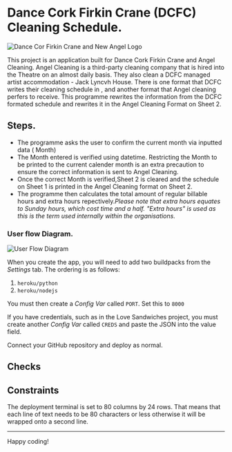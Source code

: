 # Dance Cork Firkin Crane (DCFC) Cleaning Schedule.

![Dance Cor Firkin Crane and New Angel Logo](logos.png)

This project is an application built for Dance Cork Firkin Crane and Angel Cleaning. 
Angel Cleaning is a third-party cleaning company that is hired into the Theatre on an almost daily basis. They also clean a DCFC managed artist accommodation - Jack Lyncvh House. There is one format that DCFC writes their cleaning schedule in , and another format that Angel cleaning perfers to receive. This programme rewrites the information from the DCFC formated schedule and rewrites it in the Angel Cleaning Format on Sheet 2. 

## Steps.

- The programme asks the user to confirm the current month via inputted data ( Month) 
- The Month entered is verified using datetime. Restricting the Month to be printed to the current calender month is an extra precaution to ensure the 
  correct information is sent to Angel Cleaning. 
- Once the correct Month is verified,Sheet 2 is cleared and the schedule on Sheet 1 is printed in the Angel Cleaning format on Sheet 2.
- The programme then calculates the total amount of regular billable hours and extra hours repectively._Please note that extra hours equates to Sunday hours, which cost time and a half. "Extra hours" is used as this is the term used internally within the organisations._

### User flow Diagram.

![User Flow Diagram](diagram.png)

When you create the app, you will need to add two buildpacks from the _Settings_ tab. The ordering is as follows:

1. `heroku/python`
2. `heroku/nodejs`

You must then create a _Config Var_ called `PORT`. Set this to `8000`

If you have credentials, such as in the Love Sandwiches project, you must create another _Config Var_ called `CREDS` and paste the JSON into the value field.

Connect your GitHub repository and deploy as normal.

## Checks 


## Constraints

The deployment terminal is set to 80 columns by 24 rows. That means that each line of text needs to be 80 characters or less otherwise it will be wrapped onto a second line.

---

Happy coding!

